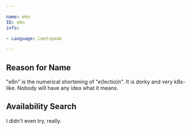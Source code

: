 ```yaml
---

name: e6n
ID: e6n
info:

- Language: Leetspeak

---
```


## Reason for Name

"e6n" is the numerical shortening of "e(lectio)n". It is dorky and very k8s-like. Nobody will have any idea what it means.

## Availability Search

I didn't even try, really.
